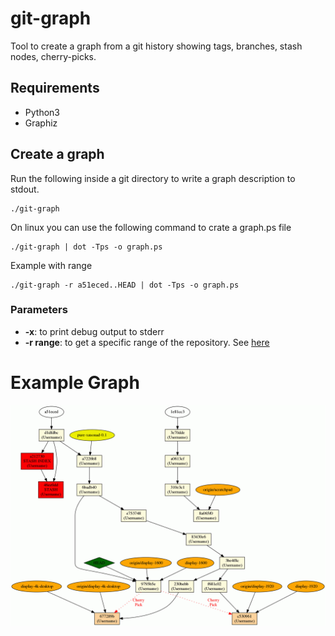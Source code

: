 # git-graph

Tool to create a graph from a git history showing tags, branches, stash nodes, cherry-picks.

## Requirements

* Python3
* Graphiz

## Create a graph

Run the following inside a git directory to write a graph description to stdout.

    ./git-graph

On linux you can use the following command to crate a graph.ps file

    ./git-graph | dot -Tps -o graph.ps

Example with range

    ./git-graph -r a51eced..HEAD | dot -Tps -o graph.ps

### Parameters
* **-x**: to print debug output to stderr
* **-r range**: to get a specific range of the repository. See [here](http://git-scm.com/book/en/Git-Tools-Revision-Selection#Commit-Ranges)

# Example Graph
![alt text](images/example.gif)
